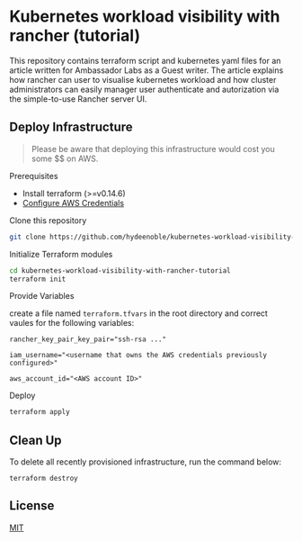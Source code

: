 # Kubernetes workload visibility with rancher (tutorial)
This repository contains terraform script and kubernetes yaml files for an article written for Ambassador Labs as a Guest writer. The article explains how rancher can user to visualise kubernetes workload and how cluster administrators can easily manager user authenticate and autorization via the simple-to-use Rancher server UI.
## Deploy Infrastructure
> Please be aware that deploying this infrastructure would cost you some $$ on AWS. 

Prerequisites

* Install terraform (>=v0.14.6)
* [Configure AWS Credentials](https://docs.aws.amazon.com/sdk-for-java/v1/developer-guide/setup-credentials.html)

Clone this repository
```bash
git clone https://github.com/hydeenoble/kubernetes-workload-visibility-with-rancher-tutorial.git
```

Initialize Terraform modules
```bash
cd kubernetes-workload-visibility-with-rancher-tutorial
terraform init 
```

Provide Variables

create a file named `terraform.tfvars` in the root directory and correct vaules for the following variables: 

```
rancher_key_pair_key_pair="ssh-rsa ..."

iam_username="<username that owns the AWS credentials previously configured>"

aws_account_id="<AWS account ID>"
```

Deploy
```bash
terraform apply
```

## Clean Up

To delete all recently provisioned infrastructure, run the command below: 
```
terraform destroy
```
## License
[MIT](LICENSE)